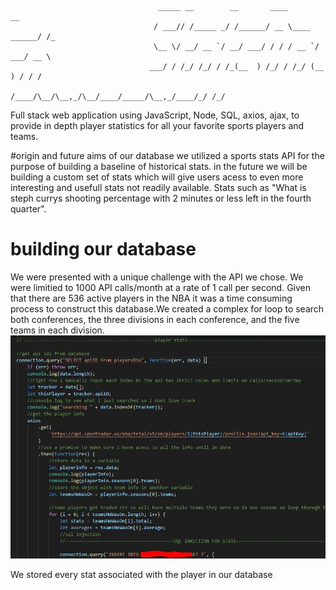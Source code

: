 
                                     _____ __        __       ____             __  
                                    / ___// /_____ _/ /______/ __ \____ ______/ /_ 
                                    \__ \/ __/ __ `/ __/ ___/ / / / __ `/ ___/ __ \
                                   ___/ / /_/ /_/ / /_(__  ) /_/ / /_/ (__  ) / / /
                                  /____/\__/\__,_/\__/____/_____/\__,_/____/_/ /_/ 


                                    
Full stack web application using JavaScript, Node, SQL, axios, ajax, to provide in depth player statistics for all your favorite sports players and teams.

#origin and future aims of our database
we utilized a sports stats API for the purpose of building a baseline of historical stats. in the future we will be building a custom set of stats which will give users acess to even more interesting and usefull stats not readily available. Stats such as "What is steph currys shooting percentage with 2 minutes or less left in the fourth quarter".

# building our database

We were presented with a unique challenge with the API we chose. We were limitied to 1000 API calls/month at a rate of 1 call per second. Given that there are 536 active players in the NBA it was a time consuming process to construct this database.We created a complex for loop to search both conferences, the three divisions in each conference, and the five teams in each division.
![imageOfPlayerStatsLogic](https://github.com/po1sigala/images/blob/master/statsDash/playerStatsJS.JPG?raw=true)

We stored every stat associated with the player in our database
